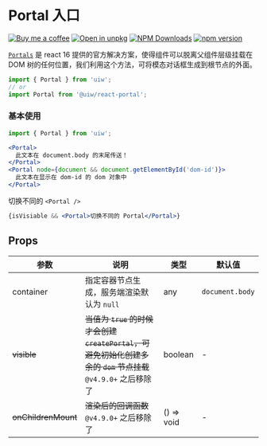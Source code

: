 Portal 入口
===

[![Buy me a coffee](https://img.shields.io/badge/Buy%20me%20a%20coffee-048754?logo=buymeacoffee)](https://jaywcjlove.github.io/#/sponsor)
[![Open in unpkg](https://img.shields.io/badge/Open%20in-unpkg-blue)](https://uiwjs.github.io/npm-unpkg/#/pkg/@uiw/react-portal/file/README.md)
[![NPM Downloads](https://img.shields.io/npm/dm/@uiw/react-portal.svg?style=flat)](https://www.npmjs.com/package/@uiw/react-portal)
[![npm version](https://img.shields.io/npm/v/@uiw/react-portal.svg?label=@uiw/react-portal)](https://npmjs.com/@uiw/react-portal)

[`Portals`](https://reactjs.org/docs/portals.html#event-bubbling-through-portals) 是 react 16 提供的官方解决方案，使得组件可以脱离父组件层级挂载在 DOM 树的任何位置，我们利用这个方法，可将模态对话框生成到根节点的外面。 

```jsx
import { Portal } from 'uiw';
// or
import Portal from '@uiw/react-portal';
```

### 基本使用

```jsx
import { Portal } from 'uiw';

<Portal>
  此文本在 document.body 的末尾传送！
</Portal>
<Portal node={document && document.getElementById('dom-id')}>
  此文本在显示在 dom-id 的 dom 对象中 
</Portal>

```

切换不同的 `<Portal />`

```jsx
{isVisiable && <Portal>切换不同的 Portal</Portal>}
```

## Props

| 参数 | 说明 | 类型 | 默认值 |
|--------- |-------- |--------- |-------- |
| container | 指定容器节点生成，服务端渲染默认为 `null` | any | `document.body` |
| ~~visible~~ | ~~当值为 `true` 的时候才会创建 `createPortal`，可避免初始化创建多余的 `dom` 节点挂载~~ `@v4.9.0+`<!--rehype:style=color:red--> 之后移除了  | boolean | - |
| ~~onChildrenMount~~ | ~~渲染后的回调函数~~ `@v4.9.0+`<!--rehype:style=color:red--> 之后移除了 | () => void | - |